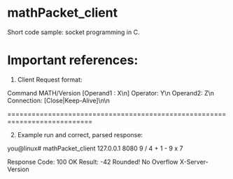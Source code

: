 # mathPacket_client
Short code sample: socket programming in C.

Important references:
===========================================================================

1. Client Request format:

Command MATH/Version
[Operand1 : X\n]
Operator: Y\n
Operand2: Z\n
Connection: [Close|Keep-Alive]\n\n

===========================================================================

2. Example run and correct, parsed response:

you@linux# mathPacket_client 127.0.0.1 8080 9 / 4 + 1 - 9 x 7

Response Code: 100 OK
Result: -42
Rounded!
No Overflow
X-Server-Version
